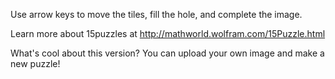 
Use arrow keys to move the tiles, fill the hole, and complete the image.

Learn more about 15puzzles at http://mathworld.wolfram.com/15Puzzle.html

What's cool about this version? You can upload your own image and make a new puzzle!

